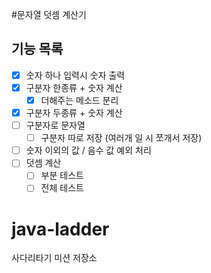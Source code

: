 #문자열 덧셈 계산기

기능 목록
----
- [x] 숫자 하나 입력시 숫자 출력
- [x] 구분자 한종류 + 숫자 계산
    - [x] 더해주는 메소드 분리 
- [x] 구분자 두종류 + 숫자 계산
- [ ] 구분자로 문자열 
    - [ ] 구분자 따로 저장 (여러개 일 시 쪼개서 저장)
- [ ] 숫자 이외의 값 / 음수 값 예외 처리
- [ ] 덧셈 계산
    - [ ] 부분 테스트
    - [ ] 전체 테스트 

# java-ladder
사다리타기 미션 저장소
